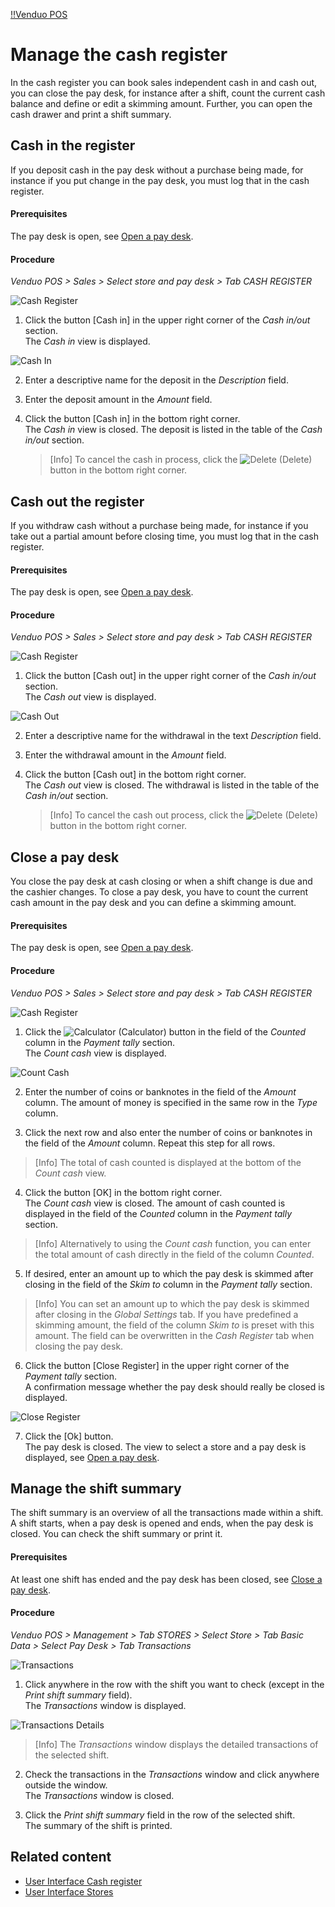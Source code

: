 [!!Venduo POS](POS)

# Manage the cash register

In the cash register you can book sales independent cash in and cash out, you can close the pay desk, for instance after a shift, count the current cash balance and define or edit a skimming amount. Further, you can open the cash drawer and print a shift summary.


## Cash in the register

If you deposit cash in the pay desk without a purchase being made, for instance if you put change in the pay desk, you must log that in the cash register.

#### Prerequisites

The pay desk is open, see [Open a pay desk](01_OpenPayDesk.md).

#### Procedure

*Venduo POS > Sales > Select store and pay desk > Tab CASH REGISTER*

![Cash Register](/Assets/Screenshots/POS/Sales/CashRegister/CashRegister.png "[Cash Register]")

1. Click the button [Cash in] in the upper right corner of the *Cash in/out* section.   
  The *Cash in* view is displayed.

  ![Cash In](/Assets/Screenshots/POS/Sales/CashRegister/CashIn.png "[Cash In]")

2. Enter a descriptive name for the deposit in the *Description* field.

3. Enter the deposit amount in the *Amount* field.

4. Click the button [Cash in] in the bottom right corner.  
    The *Cash in* view is closed. The deposit is listed in the table of the *Cash in/out* section.   

    > [Info] To cancel the cash in process, click the ![Delete](/Assets/Icons/Trash03.png "[Delete]") (Delete) button in the bottom right corner.



## Cash out the register

If you withdraw cash without a purchase being made, for instance if you take out a partial amount before closing time, you must log that in the cash register.

#### Prerequisites

The pay desk is open, see [Open a pay desk](01_OpenPayDesk.md).

#### Procedure

*Venduo POS > Sales > Select store and pay desk > Tab CASH REGISTER*

![Cash Register](/Assets/Screenshots/POS/Sales/CashRegister/CashRegister.png "[Cash Register]")

1. Click the button [Cash out] in the upper right corner of the *Cash in/out* section.   
  The *Cash out* view is displayed.

  ![Cash Out](/Assets/Screenshots/POS/Sales/CashRegister/CashOut.png "[Cash Out]")

2. Enter a descriptive name for the withdrawal in the text *Description* field.

3. Enter the withdrawal amount in the *Amount* field.

4. Click the button [Cash out] in the bottom right corner.  
    The *Cash out* view is closed. The withdrawal is listed in the table of the *Cash in/out* section.   

    > [Info] To cancel the cash out process, click the ![Delete](/Assets/Icons/Trash04.png "[Delete]") (Delete) button in the bottom right corner.



## Close a pay desk

You close the pay desk at cash closing or when a shift change is due and the cashier changes. To close a pay desk, you have to count the current cash amount in the pay desk and you can define a skimming amount.

#### Prerequisites

The pay desk is open, see [Open a pay desk](01_OpenPayDesk.md).

#### Procedure

*Venduo POS > Sales > Select store and pay desk > Tab CASH REGISTER*

![Cash Register](/Assets/Screenshots/POS/Sales/CashRegister/CashRegister.png "[Cash Register]")

1. Click the ![Calculator](/Assets/Icons/Calculator01.png "[Calculator]") (Calculator) button in the field of the *Counted* column in the *Payment tally* section.   
  The *Count cash* view is displayed.

  ![Count Cash](/Assets/Screenshots/POS/Sales/CashRegister/CountCash.png "[Count Cash]")

2. Enter the number of coins or banknotes in the field of the *Amount* column. The amount of money is specified in the same row in the *Type* column.

3. Click the next row and also enter the number of coins or banknotes in the field of the *Amount* column. Repeat this step for all rows.

  > [Info] The total of cash counted is displayed at the bottom of the *Count cash* view.

4. Click the button [OK] in the bottom right corner.  
    The *Count cash* view is closed. The amount of cash counted is displayed in the field of the *Counted* column in the *Payment tally* section.

  > [Info] Alternatively to using the *Count cash* function, you can enter the total amount of cash directly in the field of the column *Counted*.

5. If desired, enter an amount up to which the pay desk is skimmed after closing in the field of the *Skim to* column in the *Payment tally* section.

  > [Info] You can set an amount up to which the pay desk is skimmed after closing in the *Global Settings* tab. If you have predefined a skimming amount, the field of the column *Skim to* is preset with this amount. The field can be overwritten in the *Cash Register* tab when closing the pay desk.

6. Click the button [Close Register] in the upper right corner of the *Payment tally* section.   
  A confirmation message whether the pay desk should really be closed is displayed.

  ![Close Register](/Assets/Screenshots/POS/Sales/CashRegister/CloseRegister.png "[Close Register]")

7. Click the [Ok] button.   
  The pay desk is closed. The view to select a store and a pay desk is displayed, see [Open a pay desk](01_OpenPayDesk.md).



## Manage the shift summary

The shift summary is an overview of all the transactions made within a shift. A shift starts, when a pay desk is opened and ends, when the pay desk is closed. You can check the shift summary or print it.

#### Prerequisites

At least one shift has ended and the pay desk has been closed, see [Close a pay desk](#close-a-pay-desk).

#### Procedure

*Venduo POS > Management > Tab STORES > Select Store > Tab Basic Data > Select Pay Desk > Tab Transactions*

![Transactions](/Assets/Screenshots/POS/Management/Stores/PayDesk/Transactions/Transactions.png "[Transactions]")

1. Click anywhere in the row with the shift you want to check (except in the *Print shift summary* field).   
  The *Transactions* window is displayed.

  ![Transactions Details](/Assets/Screenshots/POS/Management/Stores/PayDesk/Transactions/Details.png "[Transactions Details]")

 > [Info] The *Transactions* window displays the detailed transactions of the selected shift.

2. Check the transactions in the *Transactions* window and click anywhere outside the window.   
  The *Transactions* window is closed.

3. Click the *Print shift summary* field in the row of the selected shift.   
  The summary of the shift is printed.

  [comments]: <> (For me, a new tab in the browser is displayed with the shift summary. Is it like that by default or do I have to configure it somewhere in the printing settings?)



## Related content

- [User Interface Cash register](/POS/UserInterface/01c_CashRegister.md)
- [User Interface Stores](/POS/UserInterface/02b_Stores.md)
